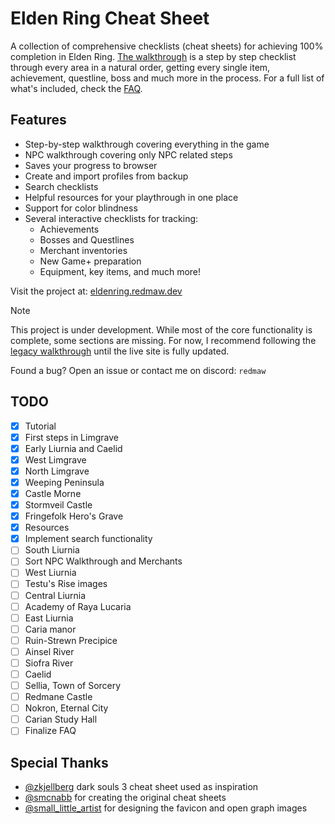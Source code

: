 # Elden Ring Cheat Sheet

A collection of comprehensive checklists (cheat sheets) for achieving 100% completion in Elden Ring.
[The walkthrough](https://eldenring.redmaw.dev/sheets/walkthrough) is a step by step checklist through every area in a natural order, getting every single item, achievement, questline, boss and much more in the process. For a full list of what's included, check the [FAQ](https://eldenring.redmaw.dev/#included).

## Features

- Step-by-step walkthrough covering everything in the game
- NPC walkthrough covering only NPC related steps
- Saves your progress to browser
- Create and import profiles from backup
- Search checklists
- Helpful resources for your playthrough in one place
- Support for color blindness
- Several interactive checklists for tracking:
  - Achievements
  - Bosses and Questlines
  - Merchant inventories
  - New Game+ preparation
  - Equipment, key items, and much more!

Visit the project at: [eldenring.redmaw.dev](https://eldenring.redmaw.dev)

> [!NOTE]
> This project is under development. While most of the core functionality is complete, some sections are missing.
> For now, I recommend following the [legacy walkthrough](https://rdmaw.github.io/temp-er-cheat-sheet/) until the live site is fully updated.

Found a bug? Open an issue or contact me on discord: `redmaw`

## TODO

- [x] Tutorial 
- [x] First steps in Limgrave 
- [x] Early Liurnia and Caelid
- [x] West Limgrave
- [x] North Limgrave
- [x] Weeping Peninsula
- [x] Castle Morne
- [x] Stormveil Castle
- [x] Fringefolk Hero's Grave
- [x] Resources
- [x] Implement search functionality
- [ ] South Liurnia
- [ ] Sort NPC Walkthrough and Merchants
- [ ] West Liurnia
- [ ] Testu's Rise images
- [ ] Central Liurnia
- [ ] Academy of Raya Lucaria
- [ ] East Liurnia
- [ ] Caria manor
- [ ] Ruin-Strewn Precipice
- [ ] Ainsel River
- [ ] Siofra River
- [ ] Caelid
- [ ] Sellia, Town of Sorcery
- [ ] Redmane Castle
- [ ] Nokron, Eternal City
- [ ] Carian Study Hall
- [ ] Finalize FAQ

## Special Thanks

- [@zkjellberg](https://github.com/zkjellberg) dark souls 3 cheat sheet used as inspiration
- [@smcnabb](https://github.com/smcnabb) for creating the original cheat sheets
- [@small_little_artist](https://smalllittleartist.carrd.co) for designing the favicon and open graph images
